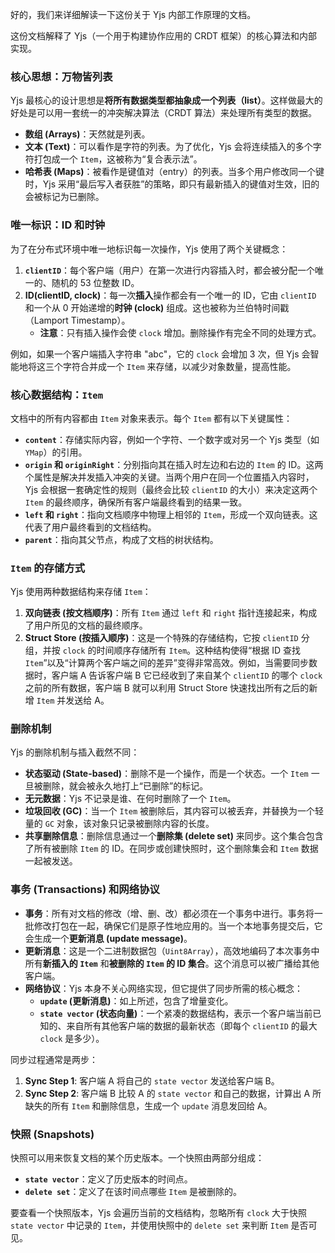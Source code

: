 好的，我们来详细解读一下这份关于 Yjs 内部工作原理的文档。

这份文档解释了 Yjs（一个用于构建协作应用的 CRDT 框架）的核心算法和内部实现。

### 核心思想：万物皆列表

Yjs 最核心的设计思想是**将所有数据类型都抽象成一个列表（list）**。这样做最大的好处是可以用一套统一的冲突解决算法（CRDT 算法）来处理所有类型的数据。

- **数组 (Arrays)**：天然就是列表。
- **文本 (Text)**：可以看作是字符的列表。为了优化，Yjs 会将连续插入的多个字符打包成一个 `Item`，这被称为“复合表示法”。
- **哈希表 (Maps)**：被看作是键值对（entry）的列表。当多个用户修改同一个键时，Yjs 采用“最后写入者获胜”的策略，即只有最新插入的键值对生效，旧的会被标记为已删除。

### 唯一标识：ID 和时钟

为了在分布式环境中唯一地标识每一次操作，Yjs 使用了两个关键概念：

1.  **`clientID`**：每个客户端（用户）在第一次进行内容插入时，都会被分配一个唯一的、随机的 53 位整数 ID。
2.  **ID(clientID, clock)**：每一次**插入**操作都会有一个唯一的 ID，它由 `clientID` 和一个从 0 开始递增的**时钟 (clock)** 组成。这也被称为兰伯特时间戳（Lamport Timestamp）。
    - **注意**：只有插入操作会使 `clock` 增加。删除操作有完全不同的处理方式。

例如，如果一个客户端插入字符串 "abc"，它的 `clock` 会增加 3 次，但 Yjs 会智能地将这三个字符合并成一个 `Item` 来存储，以减少对象数量，提高性能。

### 核心数据结构：`Item`

文档中的所有内容都由 `Item` 对象来表示。每个 `Item` 都有以下关键属性：

- **`content`**：存储实际内容，例如一个字符、一个数字或对另一个 Yjs 类型（如 `YMap`）的引用。
- **`origin` 和 `originRight`**：分别指向其在插入时左边和右边的 `Item` 的 ID。这两个属性是解决并发插入冲突的关键。当两个用户在同一个位置插入内容时，Yjs 会根据一套确定性的规则（最终会比较 `clientID` 的大小）来决定这两个 `Item` 的最终顺序，确保所有客户端最终看到的结果一致。
- **`left` 和 `right`**：指向文档顺序中物理上相邻的 `Item`，形成一个双向链表。这代表了用户最终看到的文档结构。
- **`parent`**：指向其父节点，构成了文档的树状结构。

### `Item` 的存储方式

Yjs 使用两种数据结构来存储 `Item`：

1.  **双向链表 (按文档顺序)**：所有 `Item` 通过 `left` 和 `right` 指针连接起来，构成了用户所见的文档的最终顺序。
2.  **Struct Store (按插入顺序)**：这是一个特殊的存储结构，它按 `clientID` 分组，并按 `clock` 的时间顺序存储所有 `Item`。这种结构使得“根据 ID 查找 `Item`”以及“计算两个客户端之间的差异”变得非常高效。例如，当需要同步数据时，客户端 A 告诉客户端 B 它已经收到了来自某个 `clientID` 的哪个 `clock` 之前的所有数据，客户端 B 就可以利用 Struct Store 快速找出所有之后的新增 `Item` 并发送给 A。

### 删除机制

Yjs 的删除机制与插入截然不同：

- **状态驱动 (State-based)**：删除不是一个操作，而是一个状态。一个 `Item` 一旦被删除，就会被永久地打上“已删除”的标记。
- **无元数据**：Yjs 不记录是谁、在何时删除了一个 `Item`。
- **垃圾回收 (GC)**：当一个 `Item` 被删除后，其内容可以被丢弃，并替换为一个轻量的 `GC` 对象，该对象只记录被删除内容的长度。
- **共享删除信息**：删除信息通过一个**删除集 (delete set)** 来同步。这个集合包含了所有被删除 `Item` 的 ID。在同步或创建快照时，这个删除集会和 `Item` 数据一起被发送。

### 事务 (Transactions) 和网络协议

- **事务**：所有对文档的修改（增、删、改）都必须在一个事务中进行。事务将一批修改打包在一起，确保它们是原子性地应用的。当一个本地事务提交后，它会生成一个**更新消息 (update message)**。
- **更新消息**：这是一个二进制数据包（`Uint8Array`），高效地编码了本次事务中所有**新插入的 `Item`** 和**被删除的 `Item` 的 ID 集合**。这个消息可以被广播给其他客户端。
- **网络协议**：Yjs 本身不关心网络实现，但它提供了同步所需的核心概念：
  - **`update` (更新消息)**：如上所述，包含了增量变化。
  - **`state vector` (状态向量)**：一个紧凑的数据结构，表示一个客户端当前已知的、来自所有其他客户端的数据的最新状态（即每个 `clientID` 的最大 `clock` 是多少）。

同步过程通常是两步：

1.  **Sync Step 1**: 客户端 A 将自己的 `state vector` 发送给客户端 B。
2.  **Sync Step 2**: 客户端 B 比较 A 的 `state vector` 和自己的数据，计算出 A 所缺失的所有 `Item` 和删除信息，生成一个 `update` 消息发回给 A。

### 快照 (Snapshots)

快照可以用来恢复文档的某个历史版本。一个快照由两部分组成：

- **`state vector`**：定义了历史版本的时间点。
- **`delete set`**：定义了在该时间点哪些 `Item` 是被删除的。

要查看一个快照版本，Yjs 会遍历当前的文档结构，忽略所有 `clock` 大于快照 `state vector` 中记录的 `Item`，并使用快照中的 `delete set` 来判断 `Item` 是否可见。

